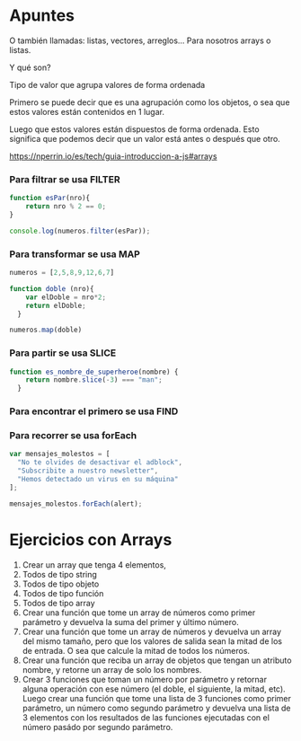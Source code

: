 # Apuntes #

O también llamadas: listas, vectores, arreglos… Para nosotros arrays o listas.

Y qué son?

Tipo de valor que agrupa valores de forma ordenada

Primero se puede decir que es una agrupación como los objetos, o sea que estos valores están contenidos en 1 lugar.

Luego que estos valores están dispuestos de forma ordenada. Esto significa que podemos decir que un valor está antes o después que otro.

https://nperrin.io/es/tech/guia-introduccion-a-js#arrays

### Para filtrar se usa FILTER ###

```js
function esPar(nro){
	return nro % 2 == 0;
}

console.log(numeros.filter(esPar));
```

### Para transformar se usa MAP ###

```js
numeros = [2,5,8,9,12,6,7]

function doble (nro){
	var elDoble = nro*2;
	return elDoble;
  }

numeros.map(doble)
```
### Para partir se usa SLICE ###

```js
function es_nombre_de_superheroe(nombre) {
    return nombre.slice(-3) === "man";
  }
```

### Para encontrar el primero se usa FIND ###


### Para recorrer se usa forEach ###

```js
var mensajes_molestos = [
  "No te olvides de desactivar el adblock",
  "Subscribite a nuestro newsletter",
  "Hemos detectado un virus en su máquina"
];

mensajes_molestos.forEach(alert);
```

# Ejercicios con Arrays #

1. Crear un array que tenga 4 elementos,
2. Todos de tipo string
3. Todos de tipo objeto
4. Todos de tipo función
5. Todos de tipo array
6. Crear una función que tome un array de números como primer parámetro y devuelva la suma del primer y último número.
7. Crear una función que tome un array de números y devuelva un array del mismo tamaño, pero que los valores de salida sean la mitad de los de entrada. O sea que calcule la mitad de todos los números.
8. Crear una función que reciba un array de objetos que tengan un atributo nombre, y retorne un array de solo los nombres.
9. Crear 3 funciones que toman un número por parámetro y retornar alguna operación con ese número (el doble, el siguiente, la mitad, etc). Luego crear una función que tome una lista de 3 funciones como primer parámetro, un número como segundo parámetro y devuelva una lista de 3 elementos con los resultados de las funciones ejecutadas con el número pasádo por segundo parámetro.

